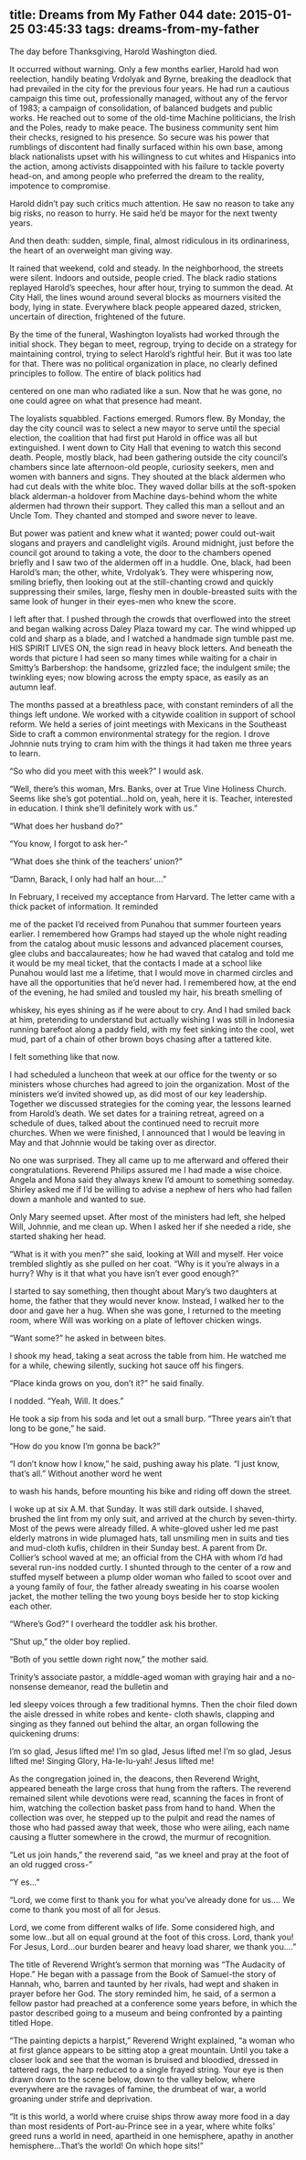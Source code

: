 title: Dreams from My Father 044
date: 2015-01-25 03:45:33
tags: dreams-from-my-father
---

The day before Thanksgiving, Harold Washington died.

It occurred without warning. Only a few months earlier, Harold had won reelection, handily beating Vrdolyak and Byrne, breaking the deadlock that had prevailed in the city for the previous four years. He had run a cautious campaign this time out, professionally managed, without any of the fervor of 1983; a campaign of consolidation, of balanced budgets and public works. He reached out to some of the old-time Machine politicians, the Irish and the Poles, ready to make peace. The business community sent him their checks, resigned to his presence. So secure was his power that rumblings of discontent had finally surfaced within his own base, among black nationalists upset with his willingness to cut whites and Hispanics into the action, among activists disappointed with his failure to tackle poverty head-on, and among people who preferred the dream to the reality, impotence to compromise.

Harold didn’t pay such critics much attention. He saw no reason to take any big risks, no reason to hurry. He said he’d be mayor for the next twenty years.

And then death: sudden, simple, final, almost ridiculous in its ordinariness, the heart of an overweight man giving way.

It rained that weekend, cold and steady. In the neighborhood, the streets were silent. Indoors and outside, people cried. The black radio stations replayed Harold’s speeches, hour after hour, trying to summon the dead. At City Hall, the lines wound around several blocks as mourners visited the body, lying in state. Everywhere black people appeared dazed, stricken, uncertain of direction, frightened of the future.

By the time of the funeral, Washington loyalists had worked through the initial shock. They began to meet, regroup, trying to decide on a strategy for maintaining control, trying to select Harold’s rightful heir. But it was too late for that. There was no political organization in place, no clearly defined principles to follow. The entire of black politics had

centered on one man who radiated like a sun. Now that he was gone, no one could agree on what that presence had meant.

The loyalists squabbled. Factions emerged. Rumors flew. By Monday, the day the city council was to select a new mayor to serve until the special election, the coalition that had first put Harold in office was all but extinguished. I went down to City Hall that evening to watch this second death. People, mostly black, had been gathering outside the city council’s chambers since late afternoon-old people, curiosity seekers, men and women with banners and signs. They shouted at the black aldermen who had cut deals with the white bloc. They waved dollar bills at the soft-spoken black alderman-a holdover from Machine days-behind whom the white aldermen had thrown their support. They called this man a sellout and an Uncle Tom. They chanted and stomped and swore never to leave.

But power was patient and knew what it wanted; power could out-wait slogans and prayers and candlelight vigils. Around midnight, just before the council got around to taking a vote, the door to the chambers opened briefly and I saw two of the aldermen off in a huddle. One, black, had been Harold’s man; the other, white, Vrdolyak’s. They were whispering now, smiling briefly, then looking out at the still-chanting crowd and quickly suppressing their smiles, large, fleshy men in double-breasted suits with the same look of hunger in their eyes-men who knew the score.

I left after that. I pushed through the crowds that overflowed into the street and began walking across Daley Plaza toward my car. The wind whipped up cold and sharp as a blade, and I watched a handmade sign tumble past me. HIS SPIRIT LIVES ON, the sign read in heavy block letters. And beneath the words that picture I had seen so many times while waiting for a chair in Smitty’s Barbershop: the handsome, grizzled face; the indulgent smile; the twinkling eyes; now blowing across the empty space, as easily as an autumn leaf.

The months passed at a breathless pace, with constant reminders of all the things left undone. We worked with a citywide coalition in support of school reform. We held a series of joint meetings with Mexicans in the Southeast Side to craft a common environmental strategy for the region. I drove Johnnie nuts trying to cram him with the things it had taken me three years to learn.

“So who did you meet with this week?” I would ask.

“Well, there’s this woman, Mrs. Banks, over at True Vine Holiness Church. Seems like she’s got potential...hold on, yeah, here it is. Teacher, interested in education. I think she’ll definitely work with us.”

“What does her husband do?”

“You know, I forgot to ask her-”

“What does she think of the teachers’ union?”

“Damn, Barack, I only had half an hour....”

In February, I received my acceptance from Harvard. The letter came with a thick packet of information. It reminded

me of the packet I’d received from Punahou that summer fourteen years earlier. I remembered how Gramps had stayed up the whole night reading from the catalog about music lessons and advanced placement courses, glee clubs and baccalaureates; how he had waved that catalog and told me it would be my meal ticket, that the contacts I made at a school like Punahou would last me a lifetime, that I would move in charmed circles and have all the opportunities that he’d never had. I remembered how, at the end of the evening, he had smiled and tousled my hair, his breath smelling of

whiskey, his eyes shining as if he were about to cry. And I had smiled back at him, pretending to understand but actually wishing I was still in Indonesia running barefoot along a paddy field, with my feet sinking into the cool, wet mud, part of a chain of other brown boys chasing after a tattered kite.

I felt something like that now.

I had scheduled a luncheon that week at our office for the twenty or so ministers whose churches had agreed to join the organization. Most of the ministers we’d invited showed up, as did most of our key leadership. Together we discussed strategies for the coming year, the lessons learned from Harold’s death. We set dates for a training retreat, agreed on a schedule of dues, talked about the continued need to recruit more churches. When we were finished, I announced that I would be leaving in May and that Johnnie would be taking over as director.

No one was surprised. They all came up to me afterward and offered their congratulations. Reverend Philips assured me I had made a wise choice. Angela and Mona said they always knew I’d amount to something someday. Shirley asked me if I’d be willing to advise a nephew of hers who had fallen down a manhole and wanted to sue.

Only Mary seemed upset. After most of the ministers had left, she helped Will, Johnnie, and me clean up. When I asked her if she needed a ride, she started shaking her head.

“What is it with you men?” she said, looking at Will and myself. Her voice trembled slightly as she pulled on her coat. “Why is it you’re always in a hurry? Why is it that what you have isn’t ever good enough?”

I started to say something, then thought about Mary’s two daughters at home, the father that they would never know. Instead, I walked her to the door and gave her a hug. When she was gone, I returned to the meeting room, where Will was working on a plate of leftover chicken wings.

“Want some?” he asked in between bites.

I shook my head, taking a seat across the table from him. He watched me for a while, chewing silently, sucking hot sauce off his fingers.

“Place kinda grows on you, don’t it?” he said finally.

I nodded. “Yeah, Will. It does.”

He took a sip from his soda and let out a small burp. “Three years ain’t that long to be gone,” he said.

“How do you know I’m gonna be back?”

“I don’t know how I know,” he said, pushing away his plate. “I just know, that’s all.” Without another word he went

to wash his hands, before mounting his bike and riding off down the street.

I woke up at six A.M. that Sunday. It was still dark outside. I shaved, brushed the lint from my only suit, and arrived at the church by seven-thirty. Most of the pews were already filled. A white-gloved usher led me past elderly matrons in wide plumaged hats, tall unsmiling men in suits and ties and mud-cloth kufis, children in their Sunday best. A parent from Dr. Collier’s school waved at me; an official from the CHA with whom I’d had several run-ins nodded curtly. I shunted through to the center of a row and stuffed myself between a plump older woman who failed to scoot over and a young family of four, the father already sweating in his coarse woolen jacket, the mother telling the two young boys beside her to stop kicking each other.

“Where’s God?” I overheard the toddler ask his brother.

“Shut up,” the older boy replied.

“Both of you settle down right now,” the mother said.

Trinity’s associate pastor, a middle-aged woman with graying hair and a no-nonsense demeanor, read the bulletin and

led sleepy voices through a few traditional hymns. Then the choir filed down the aisle dressed in white robes and kente- cloth shawls, clapping and singing as they fanned out behind the altar, an organ following the quickening drums:

I’m so glad, Jesus lifted me! I’m so glad, Jesus lifted me! I’m so glad, Jesus lifted me! Singing Glory, Ha-le-lu-yah! Jesus lifted me!

As the congregation joined in, the deacons, then Reverend Wright, appeared beneath the large cross that hung from the rafters. The reverend remained silent while devotions were read, scanning the faces in front of him, watching the collection basket pass from hand to hand. When the collection was over, he stepped up to the pulpit and read the names of those who had passed away that week, those who were ailing, each name causing a flutter somewhere in the crowd, the murmur of recognition.

“Let us join hands,” the reverend said, “as we kneel and pray at the foot of an old rugged cross-”

“Y es...”

“Lord, we come first to thank you for what you’ve already done for us.... We come to thank you most of all for Jesus.

Lord, we come from different walks of life. Some considered high, and some low...but all on equal ground at the foot of this cross. Lord, thank you! For Jesus, Lord...our burden bearer and heavy load sharer, we thank you....”

The title of Reverend Wright’s sermon that morning was “The Audacity of Hope.” He began with a passage from the Book of Samuel-the story of Hannah, who, barren and taunted by her rivals, had wept and shaken in prayer before her God. The story reminded him, he said, of a sermon a fellow pastor had preached at a conference some years before, in which the pastor described going to a museum and being confronted by a painting titled Hope.

“The painting depicts a harpist,” Reverend Wright explained, “a woman who at first glance appears to be sitting atop a great mountain. Until you take a closer look and see that the woman is bruised and bloodied, dressed in tattered rags, the harp reduced to a single frayed string. Your eye is then drawn down to the scene below, down to the valley below, where everywhere are the ravages of famine, the drumbeat of war, a world groaning under strife and deprivation.

“It is this world, a world where cruise ships throw away more food in a day than most residents of Port-au-Prince see in a year, where white folks’ greed runs a world in need, apartheid in one hemisphere, apathy in another hemisphere...That’s the world! On which hope sits!”


